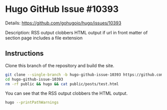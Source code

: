 # Hugo GitHub Issue #10393

Details: <https://github.com/gohugoio/hugo/issues/10393>

Description: RSS output clobbers HTML output if url in front matter of section page includes a file extension

## Instructions

Clone this branch of the repository and build the site.

```bash
git clone --single-branch -b hugo-github-issue-10393 https://github.com/jmooring/hugo-testing hugo-github-issue-10393
cd hugo-github-issue-10393
rm -rf public && hugo && cat public/posts/test.html
```

You can see that the RSS output clobbers the HTML output.

```bash
hugo --printPathWarnings 
```
